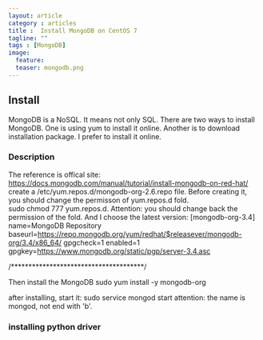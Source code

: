 ```yaml
---
layout: article
category : articles
title :  Install MongoDB on CentOS 7
tagline: ""
tags : [MongoDB]
image:
  feature:
  teaser: mongodb.png
---
```



## Install

MongoDB is a NoSQL. It means not only SQL. There are two ways to install MongoDB. One is using yum to install it online.
Another is to download installation package. I prefer to install it online.

### Description
The reference is offical site: https://docs.mongodb.com/manual/tutorial/install-mongodb-on-red-hat/
create a /etc/yum.repos.d/mongodb-org-2.6.repo file. Before creating it, you should change the permisson of yum.repos.d fold.  
sudo chmod 777 yum.repos.d. 
Attention: you should change back the permission of the fold.
And I choose the latest version:
[mongodb-org-3.4]
name=MongoDB Repository
baseurl=https://repo.mongodb.org/yum/redhat/$releasever/mongodb-org/3.4/x86_64/
gpgcheck=1
enabled=1
gpgkey=https://www.mongodb.org/static/pgp/server-3.4.asc

/**************************************/

Then install the MongoDB
sudo yum install -y mongodb-org


after installing, start it:
sudo service mongod start
attention: the name is mongod, not end with 'b'.


### installing python driver  